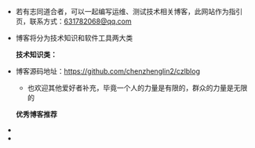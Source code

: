 - 若有志同道合者，可以一起编写运维、测试技术相关博客，此网站作为指引页，联系方式：631782068@qq.com

- 博客将分为技术知识和软件工具两大类

  **技术知识类：**

- [czl个人技术博客]: <https://blog.zhenglin.work/>	"欢迎访问和提出宝贵意见"

  博客源码地址：<https://github.com/chenzhenglin2/czlblog>

  - 也欢迎其他爱好者补充，毕竟一个人的力量是有限的，群众的力量是无限的

  **优秀博客推荐**

- [kubernetes中文手册]: https://feisky.gitbooks.io/kubernetes/	"最详细的中文说明手册"

- [骏马金龙的博客]: https://www.cnblogs.com/f-ck-need-u	"非常认真的一位博主，博客包含了shell python ruby等各种知识，并把这些语言中常用函数、命令原理都一一讲清楚"
